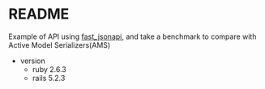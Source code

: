 # README

Example of API using [fast_jsonapi](https://github.com/Netflix/fast_jsonapi), and take a benchmark to compare with Active Model Serializers(AMS)

* version
  - ruby 2.6.3
  - rails 5.2.3
